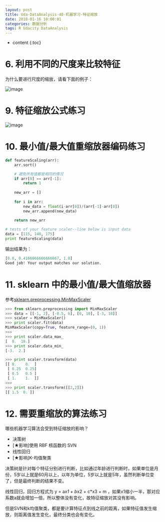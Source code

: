 ```yaml
---
layout: post
title: Uda-DataAnalysis-40-机器学习-特征缩放
date: 2018-01-16 10:00:01
categories: 数据分析
tags: R Udacity DataAnalysis 
---
```

* content
{:toc}

# 6. 利用不同的尺度来比较特征

为什么要进行尺度的缩放，请看下面的例子：

![image](https://user-images.githubusercontent.com/18595935/35775112-e01d6b60-09c5-11e8-81f2-481fc121a9f3.png)

# 9. 特征缩放公式练习 

![image](https://user-images.githubusercontent.com/18595935/35775174-4e33df98-09c7-11e8-87ff-097f15fe816c.png)

# 10. 最小值/最大值重缩放器编码练习

```python
def featureScaling(arr):
    arr.sort()

    # 避免所有值都是相同的情况
    if arr[0] == arr[-1]:
        return 1
    
    new_arr = []
    
    for i in arr:
        new_data = float(i-arr[0])/(arr[-1]-arr[0])
        new_arr.append(new_data)
    
    return new_arr

# tests of your feature scaler--line below is input data
data = [115, 140, 175]
print featureScaling(data)
```

输出结果为：

```python
[0.0, 0.4166666666666667, 1.0]
Good job! Your output matches our solution.
```

# 11. sklearn 中的最小值/最大值缩放器

参考[sklearn.preprocessing.MinMaxScaler](http://scikit-learn.org/stable/modules/generated/sklearn.preprocessing.MinMaxScaler.html)

```python
>>> from sklearn.preprocessing import MinMaxScaler
>>> data = [[-1, 2], [-0.5, 6], [0, 10], [-3, 18]]
>>> scaler = MinMaxScaler()
>>> print scaler.fit(data)
MinMaxScaler(copy=True, feature_range=(0, 1))
>>>
>>> print scaler.data_max_
[  0.  18.]
>>> print scaler.data_min_
[-3.  2.]

>>> print scaler.transform(data)
[[ 0.    0.  ]
 [ 0.25  0.25]
 [ 0.5   0.5 ]
 [ 1.    1.  ]]
>>>
>>> print scaler.transform([[2,2]])
[[ 1.5  0. ]]
```

# 12. 需要重缩放的算法练习

哪些机器学习算法会受到特征缩放的影响？
- 决策树
- [★影响]使用 RBF 核函数的 SVN
- 线性回归
- [★影响]K-均值聚类

决策树是针对每个特征分别进行判断，比如通过年龄进行判断时，如果单位是月份，5岁以上就是60月以上，以年为单位，5岁以上就是5年，虽然判断单位变了，但是最终判断的结果不变。

线性回归，回归方程式为 y = a*x1 + b*x2 + c*x3 + m ，如果x1缩小一半，那对应系数a就会增加一倍，所以整体没有变化，故特征缩放对其没有影响。

但是SVN和k均值聚类，都是要计算特征点到线之前的距离，如果特征值发生缩放，则距离值发生变化，最终分类也会有变化。



